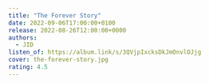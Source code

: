 ```yaml
---
title: "The Forever Story"
date: 2022-09-06T17:00:00+0100
release: 2022-08-26T12:00:00+0000
authors:
  - JID
listen_of: https://album.link/s/3QVjpIxcksDkJmOnvlOJjg
cover: the-forever-story.jpg
rating: 4.5
---
```

